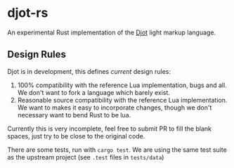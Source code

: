 # djot-rs

An experimental Rust implementation of the [Djot](https://djot.net) light markup
language.

## Design Rules

Djot is in development, this defines _current_ design rules:

1. 100% compatibility with the reference Lua implementation, bugs and all. We
   don't want to fork a language which barely exist.
2. Reasonable source compatibility with the reference Lua implementation. We
   want to makes it easy to incorporate changes, though we don't necessary want
   to bend Rust to be lua.

Currently this is very incomplete, feel free to submit PR to fill the blank
spaces, just try to be close to the original code.

There are some tests, run with `cargo test`. We are using the same test suite as
the upstream project (see `.test` files in `tests/data`)
